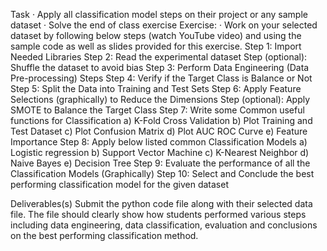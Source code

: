 Task
·	Apply all classification model steps on their project or any sample dataset 
·	Solve the end of class exercise
Exercise:
·	Work on your selected dataset by following below steps (watch YouTube video) and using the sample code as well as slides provided for this exercise.
Step 1: Import Needed Libraries
Step 2: Read the experimental dataset
Step (optional): Shuffle the dataset to avoid bias
Step 3: Perform Data Engineering (Data Pre-processing) Steps
Step 4: Verify if the Target Class is Balance or Not
Step 5: Split the Data into Training and Test Sets
Step 6: Apply Feature Selections (graphically) to Reduce the Dimensions
Step (optional): Apply SMOTE to Balance the Target Class
Step 7: Write some Common useful functions for Classification
	a) K-Fold Cross Validation
	b) Plot Training and Test Dataset
  c) Plot Confusion Matrix
	d) Plot AUC ROC Curve
	e) Feature Importance
Step 8: Apply below listed common Classification Models
	a) Logistic regression
	b) Support Vector Machine
	c) K-Nearest Neighbor
	d) Naive Bayes
	e) Decision Tree
Step 9: Evaluate the performance of all the Classification Models (Graphically)
Step 10: Select and Conclude the best performing classification model for the given dataset

Deliverables(s)
 Submit the python code file along with their selected data file. The file should clearly show how students performed various steps including data engineering, data classification, evaluation and conclusions on the best performing classification method.
